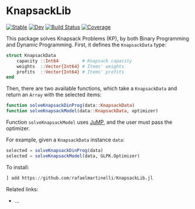 # KnapsackLib

[![Stable](https://img.shields.io/badge/docs-stable-blue.svg)](https://rafaelmartinelli.github.io/KnapsackLib.jl/stable)
[![Dev](https://img.shields.io/badge/docs-dev-blue.svg)](https://rafaelmartinelli.github.io/KnapsackLib.jl/dev)
[![Build Status](https://github.com/rafaelmartinelli/KnapsackLib.jl/workflows/CI/badge.svg)](https://github.com/rafaelmartinelli/KnapsackLib.jl/actions)
[![Coverage](https://codecov.io/gh/rafaelmartinelli/KnapsackLib.jl/branch/master/graph/badge.svg)](https://codecov.io/gh/rafaelmartinelli/KnapsackLib.jl)

This package solves Knapsack Problems (KP), by both Binary Programming and Dynamic Programming. First, it defines the `KnapsackData` type:
```julia
struct KnapsackData
    capacity ::Int64         # Knapsack capacity
    weights  ::Vector{Int64} # Items' weights
    profits  ::Vector{Int64} # Items' profits
end
```

Then, there are two available functions, which take a `KnapsackData` and return an `Array` with the selected items:
```julia
function solveKnapsackDinProg(data::KnapsackData)
function solveKnapsackModel(data::KnapsackData, optimizer)
```
Function `solveKnapsackModel` uses [JuMP](https://jump.dev/), and the user must pass the optimizer.

For example, given a `KnapsackData` instance `data`:
```julia
selected = solveKnapsackDinProg(data)
selected = solveKnapsackModel(data, GLPK.Optimizer)
```

To install:
```julia
] add https://github.com/rafaelmartinelli/KnapsackLib.jl
```

Related links:
- ...
